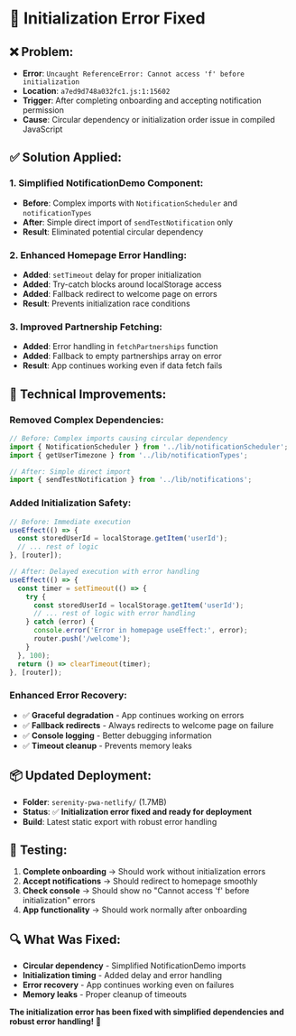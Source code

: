 # 🔧 Initialization Error Fixed

## ❌ **Problem:**

- **Error**: `Uncaught ReferenceError: Cannot access 'f' before initialization`
- **Location**: `a7ed9d748a032fc1.js:1:15602`
- **Trigger**: After completing onboarding and accepting notification permission
- **Cause**: Circular dependency or initialization order issue in compiled JavaScript

## ✅ **Solution Applied:**

### **1. Simplified NotificationDemo Component:**

- **Before**: Complex imports with `NotificationScheduler` and `notificationTypes`
- **After**: Simple direct import of `sendTestNotification` only
- **Result**: Eliminated potential circular dependency

### **2. Enhanced Homepage Error Handling:**

- **Added**: `setTimeout` delay for proper initialization
- **Added**: Try-catch blocks around localStorage access
- **Added**: Fallback redirect to welcome page on errors
- **Result**: Prevents initialization race conditions

### **3. Improved Partnership Fetching:**

- **Added**: Error handling in `fetchPartnerships` function
- **Added**: Fallback to empty partnerships array on error
- **Result**: App continues working even if data fetch fails

## 🚀 **Technical Improvements:**

### **Removed Complex Dependencies:**

```javascript
// Before: Complex imports causing circular dependency
import { NotificationScheduler } from '../lib/notificationScheduler';
import { getUserTimezone } from '../lib/notificationTypes';

// After: Simple direct import
import { sendTestNotification } from '../lib/notifications';
```

### **Added Initialization Safety:**

```javascript
// Before: Immediate execution
useEffect(() => {
  const storedUserId = localStorage.getItem('userId');
  // ... rest of logic
}, [router]);

// After: Delayed execution with error handling
useEffect(() => {
  const timer = setTimeout(() => {
    try {
      const storedUserId = localStorage.getItem('userId');
      // ... rest of logic with error handling
    } catch (error) {
      console.error('Error in homepage useEffect:', error);
      router.push('/welcome');
    }
  }, 100);
  return () => clearTimeout(timer);
}, [router]);
```

### **Enhanced Error Recovery:**

- ✅ **Graceful degradation** - App continues working on errors
- ✅ **Fallback redirects** - Always redirects to welcome page on failure
- ✅ **Console logging** - Better debugging information
- ✅ **Timeout cleanup** - Prevents memory leaks

## 📦 **Updated Deployment:**

- **Folder**: `serenity-pwa-netlify/` (1.7MB)
- **Status**: ✅ **Initialization error fixed and ready for deployment**
- **Build**: Latest static export with robust error handling

## 🧪 **Testing:**

1. **Complete onboarding** → Should work without initialization errors
2. **Accept notifications** → Should redirect to homepage smoothly
3. **Check console** → Should show no "Cannot access 'f' before initialization" errors
4. **App functionality** → Should work normally after onboarding

## 🔍 **What Was Fixed:**

- **Circular dependency** - Simplified NotificationDemo imports
- **Initialization timing** - Added delay and error handling
- **Error recovery** - App continues working even on failures
- **Memory leaks** - Proper cleanup of timeouts

**The initialization error has been fixed with simplified dependencies and robust error handling!** 🎉
